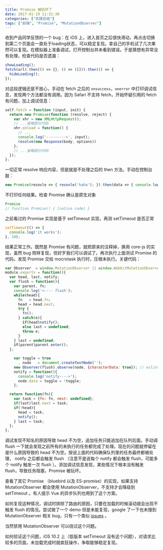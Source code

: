 ```yaml
---
title: Promise 被玩坏了
date: 2017-01-19 11:31:30
categories: ["实践总结"]
tags: ["前端", "Promise", "MutationObserver"]
---
```


收到产品同学反馈的一个 bug：在 iOS 上，进入首页之后很快滑动，再点击切换到第二个页面会一直处于loading状态，可以稳定复现。拿自己的手机试了几次果然可以复现。在模拟器上准备调试，打开控制台并未看到错误。于是猜想有异常没有处理，检查代码是否遗漏：
```javascript
showLoading();
fetch(url).then(() => {}, () => ([])).then(() => {
  hideLoading();
});
```

<!-- more -->

对这段逻辑还是不放心，手动在 fetch 之后的 `onsuccess`，`onerror` 中打印调试信息，发现两个方法都没有调用。因为 Safari 不支持 fetch，开始怀疑引用的 fetch 有问题，加上调试信息：

```javascript
self.fetch = function (input, init) {
  return new Promise(function (resolve, reject) {
    var xhr = new XMLHttpRequest();
    // ...省略部分代码
    xhr.onload = function() {
      // ...
      console.log('--------->', input);
      resolve(new Response(body, options))
    };
    // ...省略部分代码
  });
};
```
一切正常 resolve 响应内容，但是就是不处理之后的 then 方法。手动在控制台敲：
```javascript
new Promise(resovle => { resovle('haha'); }).then(data => { console.log(data); }, () => { console.log('wwwwwww'); })
```
不打印任何结果。检查 Promise 确认是原生对象
```javascript
Promise
// function Promise() { [native code] }
```
之前看过的 Promise 实现是基于 setTimeout 实现，再测 setTimeout 是否正常
```javascript
setTimeout(() => {
  console.log('it works');
}, 10);
```
结果正常工作。既然是 Promise 有问题，就把原来的注释掉，换用 core-js 的实现，虽然 bug 照样复现，但好歹我们可以调试了。再次执行上面测试 Promise 的代码，发现 Promise 交给 mocrotask 执行时，压根未执行。关键代码：
```javascript
var Observer  = window.MutationObserver || window.WebKitMutationObserver;
module.exports = function(){
  var head, last, notify;
  var flush = function(){
    var parent, fn;
    console.log('<---- flush');
    while(head){
      fn   = head.fn;
      head = head.next;
      try {
        fn();
      } catch(e){
        if(head)notify();
        else last = undefined;
        throw e;
      }
    } last = undefined;
    if(parent)parent.enter();
  };

    var toggle = true
      , node   = document.createTextNode('');
    new Observer(flush).observe(node, {characterData: true}); // eslint-disable-line no-new
    notify = function(){
      console.log('notify---->');
      node.data = toggle = !toggle;
    };

  return function(fn){
    var task = {fn: fn, next: undefined};
    if(last)last.next = task;
    if(!head){
      head = task;
      notify();
    } last = task;
  };
};
```
调试发现不知名的原因导致 head 不为空，追加任务只能追加在队列后面。手动调 flush 一下就会发现之前所有的未执行的任务都完成了处理。现在的问题就停留在是什么原因导致的 head 不为空。按说上面的代码确保队列里的任务最终都被处理， notify 之后都会触发 flush （注意不是说每个 notify 都会触发 flush，可能多个 notify 触发一次 flush ）。添加调试信息发现，某些情况下根本没有触发 flush，导致任务阻塞，Promise 被玩坏。

查看了其它 Promise （bluebird 以及 ES-promise）的实现，如果支持 MutationObserver 都会使用 MutationObserver，不支持才会降级到 setTimeout 。有人提示 Vue 的异步队列也用到了这个方案。

如何复现这种情况，调试时排除了路由的原因，只要在加载的时候滚动就会出现不触发 flush 的情况。尝试做了一个 demo 但是未能复现，google 了一下也未搜到 MutationObserver 相关 bug，只有一个类似 [issues](https://github.com/petkaantonov/bluebird/issues/666) 。

当然禁用 MutationObserver 可以绕过这个问题。

如何验证这个问题，iOS 10.2 上（低版本 setTimeout 没有这个问题），对请求比较多的页面，未加载完成时就疯狂操作，争取能够稳定复现。
